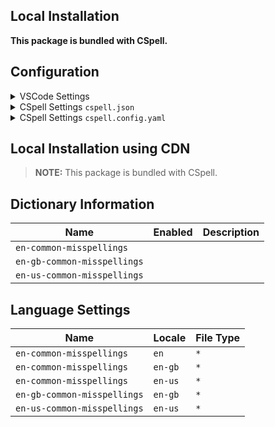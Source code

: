## Local Installation

**This package is bundled with CSpell.**

## Configuration

<details>
<summary>VSCode Settings</summary>

Add the following to your VSCode settings:

**`.vscode/settings.json`**

```jsonc
{
  "cSpell.language": "en, en-gb, en-us",
}
```

</details>

<details>
<summary>CSpell Settings <code>cspell.json</code></summary>

**`cspell.json`**

```jsonc
{
  "language": "en, en-gb, en-us",
}
```

</details>

<details>
<summary>CSpell Settings <code>cspell.config.yaml</code></summary>

**`cspell.config.yaml`**

```yaml
language: en, en-gb, en-us
```

</details>

## Local Installation using CDN

> **NOTE:** This package is bundled with CSpell.

## Dictionary Information

| Name                        | Enabled | Description |
| --------------------------- | ------- | ----------- |
| `en-common-misspellings`    |         |             |
| `en-gb-common-misspellings` |         |             |
| `en-us-common-misspellings` |         |             |

## Language Settings

| Name                        | Locale  | File Type |
| --------------------------- | ------- | --------- |
| `en-common-misspellings`    | `en`    | `*`       |
| `en-common-misspellings`    | `en-gb` | `*`       |
| `en-common-misspellings`    | `en-us` | `*`       |
| `en-gb-common-misspellings` | `en-gb` | `*`       |
| `en-us-common-misspellings` | `en-us` | `*`       |
